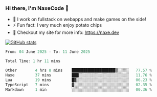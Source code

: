 ### Hi there, I'm NaxeCode 👋
- 🔭 I work on fullstack on webapps and make games on the side!
- ⚡ Fun fact: I very much enjoy potato chips
- 🔋 Checkout my site for more info: https://naxe.dev

[![GitHub stats](https://github-readme-stats.vercel.app/api?username=naxecode&theme=onedark)](https://naxe.dev)

<!--START_SECTION:waka-->

```csharp
From: 04 June 2025 - To: 11 June 2025

Total Time: 1 hr 11 mins

Other        4 hrs 8 mins    ███████████████████▒░░░░░   77.57 %
Haxe         37 mins         ███░░░░░░░░░░░░░░░░░░░░░░   11.76 %
Lua          19 mins         █▓░░░░░░░░░░░░░░░░░░░░░░░   06.23 %
TypeScript   7 mins          ▓░░░░░░░░░░░░░░░░░░░░░░░░   02.35 %
Markdown     1 min           ░░░░░░░░░░░░░░░░░░░░░░░░░   00.36 %
```

<!--END_SECTION:waka-->



<!--
**NaxeCode/NaxeCode** is a ✨ _special_ ✨ repository because its `README.md` (this file) appears on your GitHub profile.

Here are some ideas to get you started:

- 🔭 I’m currently working on Web apps for indie games!
- 🌱 I’m currently mastering C#
- 👯 I’m looking to collaborate on ...
- 🤔 I’m looking for help with ...
- 💬 Ask me about ...
- 📫 How to reach me: ...
- 😄 Pronouns: ...
- ⚡ Fun fact: I love chips
-->
